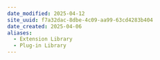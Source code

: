 ```yaml
---
date_modified: 2025-04-12
site_uuid: f7a32dac-8dbe-4c09-aa99-63cd4283b404
date_created: 2025-04-06
aliases:
  - Extension Library
  - Plug-in Library
---
```


